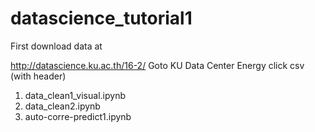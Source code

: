 # datascience_tutorial1

First download data at

http://datascience.ku.ac.th/16-2/
Goto KU Data Center Energy
click csv (with header)

1. data_clean1_visual.ipynb
2. data_clean2.ipynb
3. auto-corre-predict1.ipynb 

